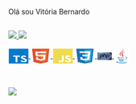   Olá sou Vitória Bernardo 
  ##

<div>
  <a href="https://github.com/Vitoriabernardo">  
  <img height="150em" src="https://github-readme-stats.vercel.app/api?username=Vitoriabernardo&show_icons=true&theme=dracula"/>
  <img height="120em" src="https://github-readme-stats.vercel.app/api/top-langs/?username=Vitoriabernardo&layout=compact&langs_count=7&theme=dracula"/>
</div>
  
<div style="dislpay: inline_block"><br>  
  <img align="center" alt="Vitoria-Ts" height="30" width="40" src="https://raw.githubusercontent.com/devicons/devicon/master/icons/typescript/typescript-plain.svg">
  <img align="center" alt="Vitoria-HTML" height="30" width="40" src="https://raw.githubusercontent.com/devicons/devicon/master/icons/html5/html5-original.svg">
  <img align="center" alt="Vitoria-Js" height="30" width="40" src="https://raw.githubusercontent.com/devicons/devicon/master/icons/javascript/javascript-plain.svg">
  <img align="center" alt="Vitoria-CSS" height="30" width="40" src="https://raw.githubusercontent.com/devicons/devicon/master/icons/css3/css3-original.svg">
  <img align="center" alt="Vitoria-PHP" height="30" widht="40" src="https://raw.githubusercontent.com/devicons/devicon/master/icons/php/php-original.svg">
  <img align="center" alt="Vitoria-PHP" height="30" widht="40" src="https://raw.githubusercontent.com/devicons/devicon/master/icons/java/java-original.svg">
 </div> <br>
  
  ##
 
  <div> 
   
   <a href="https://br.linkedin.com/in/vit%C3%B3ria-bernardo-velho-188060177" target="_blank"><img src="https://img.shields.io/badge/-LinkedIn-%230077B5?style=for-the-badge&logo=linkedin&logoColor=white" target="_blank"></a> 
  </div>  
  
  ##
  
